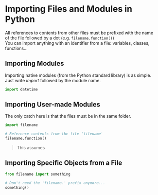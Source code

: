 # Importing Files and Modules in Python
All references to contents from other files must be prefixed with the name of the file followed by a dot (e.g. `filename.function()`) <br />
You can import anything with an identifier from a file: variables, classes, functions...

## Importing Modules
Importing native modules (from the Python standard library) is as simple. Just write _import_ followed by the module name.

```Python
import datetime
```

## Importing User-made Modules
The only catch here is that the files must be in the same folder.

```Python
import filename

# Reference contents from the file 'filename'
filename.function()
```
> This assumes

## Importing Specific Objects from a File

```Python
from filename import something

# Don't need the 'filename.' prefix anymore...
something()
```
